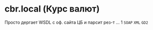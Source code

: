 # cbr.local (Курс валют)
Просто дергает WSDL с оф. сайта ЦБ и парсит рез-т ...
1 `SOAP` `XML` `GD2`
